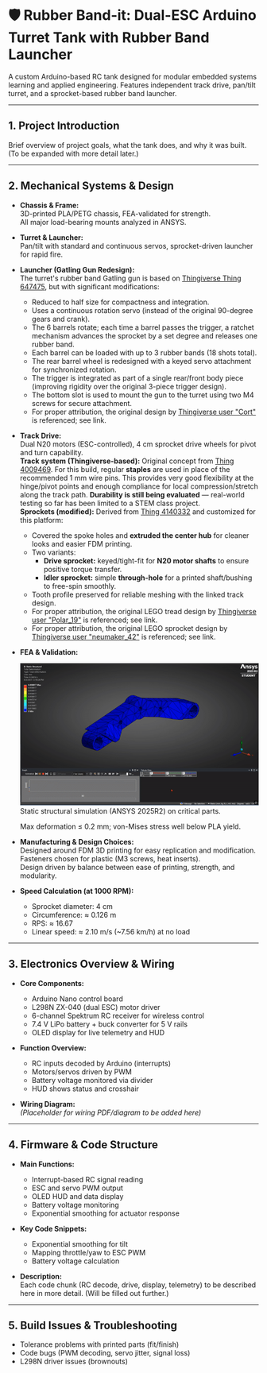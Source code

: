# 🛡️ Rubber Band-it: Dual-ESC Arduino Turret Tank with Rubber Band Launcher

A custom Arduino-based RC tank designed for modular embedded systems learning and applied engineering. Features independent track drive, pan/tilt turret, and a sprocket-based rubber band launcher.

---

## 1. Project Introduction

Brief overview of project goals, what the tank does, and why it was built. (To be expanded with more detail later.)

---

## 2. Mechanical Systems & Design

- **Chassis & Frame:**  
  3D-printed PLA/PETG chassis, FEA-validated for strength.  
  All major load-bearing mounts analyzed in ANSYS.

- **Turret & Launcher:**  
  Pan/tilt with standard and continuous servos, sprocket-driven launcher for rapid fire.

- **Launcher (Gatling Gun Redesign):**  
  The turret's rubber band Gatling gun is based on [Thingiverse Thing 647475](https://www.thingiverse.com/thing:647475), but with significant modifications:
  - Reduced to half size for compactness and integration.
  - Uses a continuous rotation servo (instead of the original 90-degree gears and crank).
  - The 6 barrels rotate; each time a barrel passes the trigger, a ratchet mechanism advances the sprocket by a set degree and releases one rubber band.
  - Each barrel can be loaded with up to 3 rubber bands (18 shots total).
  - The rear barrel wheel is redesigned with a keyed servo attachment for synchronized rotation.
  - The trigger is integrated as part of a single rear/front body piece (improving rigidity over the original 3-piece trigger design).
  - The bottom slot is used to mount the gun to the turret using two M4 screws for secure attachment.
  - For proper attribution, the original design by [Thingiverse user "Cort"](https://www.thingiverse.com/cort) is referenced; see link.
  

- **Track Drive:**  
  Dual N20 motors (ESC-controlled), 4 cm sprocket drive wheels for pivot and turn capability.  
  **Track system (Thingiverse-based):** Original concept from [Thing 4009469](https://www.thingiverse.com/thing:4009469/files). For this build, regular **staples** are used in place of the recommended 1 mm wire pins. This provides very good flexibility at the hinge/pivot points and enough compliance for local compression/stretch along the track path. **Durability is still being evaluated** — real-world testing so far has been limited to a STEM class project.  
  **Sprockets (modified):** Derived from [Thing 4140332](https://www.thingiverse.com/thing:4140332/files) and customized for this platform:
  - Covered the spoke holes and **extruded the center hub** for cleaner looks and easier FDM printing.
  - Two variants:
    - **Drive sprocket:** keyed/tight-fit for **N20 motor shafts** to ensure positive torque transfer.
    - **Idler sprocket:** simple **through-hole** for a printed shaft/bushing to free-spin smoothly.
  - Tooth profile preserved for reliable meshing with the linked track design.
  - For proper attribution, the original LEGO tread design by [Thingiverse user "Polar_19"](https://www.thingiverse.com/Polar_19) is referenced; see link.
  - For proper attribution, the original LEGO sprocket design by [Thingiverse user "neumaker_42"](https://www.thingiverse.com/neumaker_42) is referenced; see link.

- **FEA & Validation:**

  ![Tank Test](https://raw.githubusercontent.com/Erickson-Lopez/Engineering-Portfolio/74a3ea7ed9607d8e97fb11ad39e1f762bfb68a6e/assets/RubberBand-it/StaticStructuralTankTest.gif)  
  Static structural simulation (ANSYS 2025R2) on critical parts.
  
  Max deformation ≤ 0.2 mm; von-Mises stress well below PLA yield.  

- **Manufacturing & Design Choices:**  
  Designed around FDM 3D printing for easy replication and modification. Fasteners chosen for plastic (M3 screws, heat inserts).  
  Design driven by balance between ease of printing, strength, and modularity.

- **Speed Calculation (at 1000 RPM):**  
  - Sprocket diameter: 4 cm  
  - Circumference: ≈ 0.126 m  
  - RPS: ≈ 16.67  
  - Linear speed: ≈ 2.10 m/s (~7.56 km/h) at no load

---

## 3. Electronics Overview & Wiring

- **Core Components:**  
  - Arduino Nano control board  
  - L298N ZX-040 (dual ESC) motor driver  
  - 6-channel Spektrum RC receiver for wireless control  
  - 7.4 V LiPo battery + buck converter for 5 V rails  
  - OLED display for live telemetry and HUD

- **Function Overview:**  
  - RC inputs decoded by Arduino (interrupts)  
  - Motors/servos driven by PWM  
  - Battery voltage monitored via divider  
  - HUD shows status and crosshair

- **Wiring Diagram:**  
  *(Placeholder for wiring PDF/diagram to be added here)*

---

## 4. Firmware & Code Structure

- **Main Functions:**  
  - Interrupt-based RC signal reading  
  - ESC and servo PWM output  
  - OLED HUD and data display  
  - Battery voltage monitoring  
  - Exponential smoothing for actuator response

- **Key Code Snippets:**  
  - Exponential smoothing for tilt  
  - Mapping throttle/yaw to ESC PWM  
  - Battery voltage calculation

- **Description:**  
  Each code chunk (RC decode, drive, display, telemetry) to be described here in more detail. (Will be filled out further.)

---

## 5. Build Issues & Troubleshooting

- Tolerance problems with printed parts (fit/finish)
- Code bugs (PWM decoding, servo jitter, signal loss)
- L298N driver issues (brownouts)
